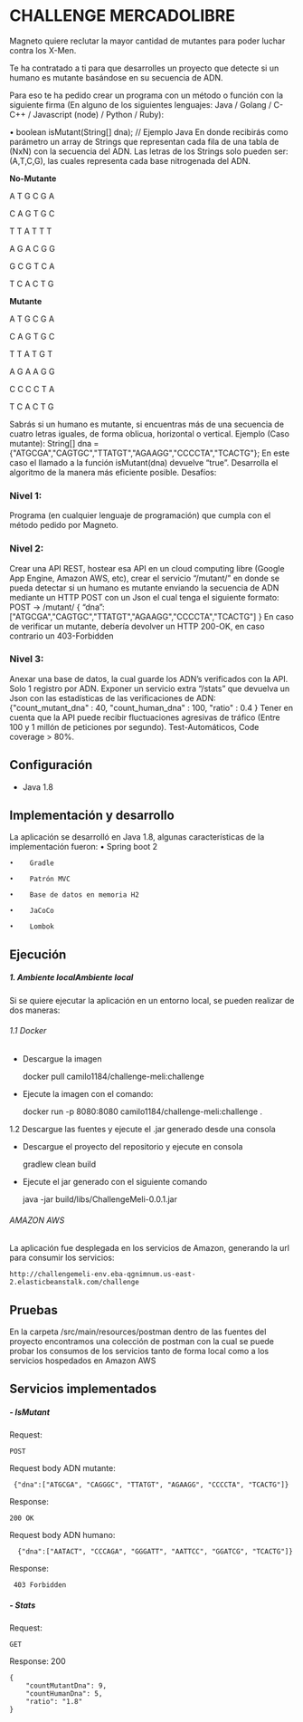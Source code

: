 # CHALLENGE MERCADOLIBRE

Magneto quiere reclutar la mayor cantidad de mutantes para poder luchar contra los X-Men.

Te ha contratado a ti para que desarrolles un proyecto que detecte si un humano es mutante basándose en su secuencia de ADN.

Para eso te ha pedido crear un programa con un método o función con la siguiente firma (En alguno de los siguientes lenguajes: Java / Golang / C-C++ / Javascript (node) / Python / Ruby):

•	boolean isMutant(String[] dna); // Ejemplo Java
En donde recibirás como parámetro un array de Strings que representan cada fila de una tabla de (NxN) con la secuencia del ADN. Las letras de los Strings solo pueden ser: (A,T,C,G), las cuales representa cada base nitrogenada del ADN.

**No-Mutante**

A T G C G A

C A G T G C

T  T A T T  T

A G A C G G

G C G T C A

T C A  C T G

**Mutante**

A T G C G A

C A G T G C

T T A T G  T

A G A A G G

C C C C T  A

T C A C T  G

Sabrás si un humano es mutante, si encuentras más de una secuencia de cuatro letras iguales, de forma oblicua, horizontal o vertical. Ejemplo (Caso mutante):
String[] dna = {"ATGCGA","CAGTGC","TTATGT","AGAAGG","CCCCTA","TCACTG"};
En este caso el llamado a la función isMutant(dna) devuelve “true”. Desarrolla el algoritmo de la manera más eficiente posible. Desafíos:

### Nivel 1:
Programa (en cualquier lenguaje de programación) que cumpla con el método pedido por Magneto.

### Nivel 2:
Crear una API REST, hostear esa API en un cloud computing libre (Google App Engine, Amazon AWS, etc), crear el servicio “/mutant/” en donde se pueda detectar si un humano es mutante enviando la secuencia de ADN mediante un HTTP POST con un Json el cual tenga el siguiente formato:
POST → /mutant/ { “dna”:["ATGCGA","CAGTGC","TTATGT","AGAAGG","CCCCTA","TCACTG"] }
En caso de verificar un mutante, debería devolver un HTTP 200-OK, en caso contrario un 403-Forbidden

### Nivel 3:

Anexar una base de datos, la cual guarde los ADN’s verificados con la API. Solo 1 registro por ADN.
Exponer un servicio extra “/stats” que devuelva un Json con las estadísticas de las verificaciones de ADN: {"count_mutant_dna" : 40, "count_human_dna" : 100, "ratio" : 0.4 } Tener en cuenta que la API puede recibir fluctuaciones agresivas de tráfico (Entre 100 y 1 millón de peticiones por segundo). Test-Automáticos, Code coverage > 80%.



## Configuración




-  Java 1.8



## Implementación y desarrollo




La aplicación se desarrolló en Java 1.8, algunas características de la implementación fueron:
	•	 Spring boot 2
	
	•	 Gradle  
	
	•	 Patrón MVC
	
	•	 Base de datos en memoria H2
	
	•	 JaCoCo
	
	•	 Lombok




## Ejecución




##### 1. Ambiente localAmbiente local

Si se quiere ejecutar la aplicación en un entorno local, se pueden realizar de dos maneras:

###### 1.1 Docker

- Descargue la imagen



    docker pull camilo1184/challenge-meli:challenge

- Ejecute la imagen con el comando:


    docker run -p 8080:8080 camilo1184/challenge-meli:challenge .

1.2 Descargue las fuentes y ejecute el .jar generado desde una consola

- Descargue el proyecto del repositorio y ejecute en consola


    gradlew clean build

- Ejecute el jar generado con el siguiente comando



    java -jar build/libs/ChallengeMeli-0.0.1.jar

###### AMAZON AWS

La aplicación fue desplegada en los servicios de Amazon, generando la url para consumir los servicios:



    http://challengemeli-env.eba-qgnimnum.us-east-2.elasticbeanstalk.com/challenge




## Pruebas





En la carpeta /src/main/resources/postman dentro de las fuentes del proyecto encontramos una colección de postman con la cual se puede probar los consumos de los servicios tanto de forma local como a los servicios hospedados en Amazon AWS







## Servicios implementados




##### -	IsMutant

Request:


    POST 
Request body ADN mutante:
 

     {"dna":["ATGCGA", "CAGGGC", "TTATGT", "AGAAGG", "CCCCTA", "TCACTG"]}
Response:
  

    200 OK
Request body ADN humano:


      {"dna":["AATACT", "CCCAGA", "GGGATT", "AATTCC", "GGATCG", "TCACTG"]}
Response:
 

     403 Forbidden
  
##### -	Stats
Request:


    GET
Response: 200 


    {
        "countMutantDna": 9,
        "countHumanDna": 5,
        "ratio": "1.8"
    }





